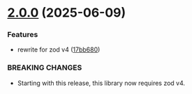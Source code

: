 # [2.0.0](https://github.com/dasprid/zod-joda/compare/v1.1.3...v2.0.0) (2025-06-09)


### Features

* rewrite for zod v4 ([17bb680](https://github.com/dasprid/zod-joda/commit/17bb680509d0f2f21f4904589b4f5a18204a5fbb))


### BREAKING CHANGES

* Starting with this release, this library now requires zod v4.
